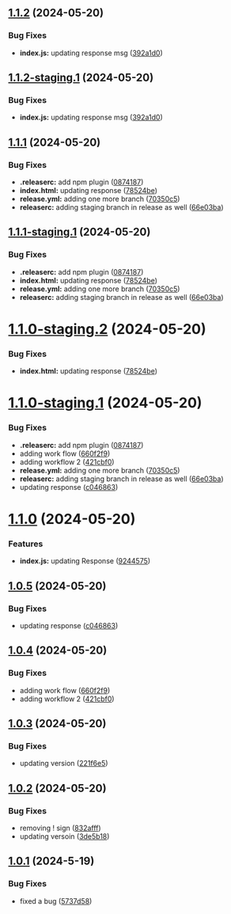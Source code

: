 ## [1.1.2](https://github.com/arslanfareed/Versioning/compare/v1.1.1...v1.1.2) (2024-05-20)


### Bug Fixes

* **index.js:** updating response msg ([392a1d0](https://github.com/arslanfareed/Versioning/commit/392a1d08e9ddfe1304f7b62d3d58c9e81dc0ce23))

## [1.1.2-staging.1](https://github.com/arslanfareed/Versioning/compare/v1.1.1...v1.1.2-staging.1) (2024-05-20)


### Bug Fixes

* **index.js:** updating response msg ([392a1d0](https://github.com/arslanfareed/Versioning/commit/392a1d08e9ddfe1304f7b62d3d58c9e81dc0ce23))

## [1.1.1](https://github.com/arslanfareed/Versioning/compare/v1.1.0...v1.1.1) (2024-05-20)


### Bug Fixes

* **.releaserc:** add npm plugin ([0874187](https://github.com/arslanfareed/Versioning/commit/0874187829cb18d8d9e3fb52e9cc9a4827d9c195))
* **index.html:** updating response ([78524be](https://github.com/arslanfareed/Versioning/commit/78524be2c13d5f72e1813e2ab176df8f1f317284))
* **release.yml:** adding one more branch ([70350c5](https://github.com/arslanfareed/Versioning/commit/70350c511ee9e6b0a88fd0f3490e89a16fb94837))
* **releaserc:** adding staging branch in release as well ([66e03ba](https://github.com/arslanfareed/Versioning/commit/66e03baaf80c220b8ee6797ae3d154a47acc7577))

## [1.1.1-staging.1](https://github.com/arslanfareed/Versioning/compare/v1.1.0...v1.1.1-staging.1) (2024-05-20)


### Bug Fixes

* **.releaserc:** add npm plugin ([0874187](https://github.com/arslanfareed/Versioning/commit/0874187829cb18d8d9e3fb52e9cc9a4827d9c195))
* **index.html:** updating response ([78524be](https://github.com/arslanfareed/Versioning/commit/78524be2c13d5f72e1813e2ab176df8f1f317284))
* **release.yml:** adding one more branch ([70350c5](https://github.com/arslanfareed/Versioning/commit/70350c511ee9e6b0a88fd0f3490e89a16fb94837))
* **releaserc:** adding staging branch in release as well ([66e03ba](https://github.com/arslanfareed/Versioning/commit/66e03baaf80c220b8ee6797ae3d154a47acc7577))

# [1.1.0-staging.2](https://github.com/arslanfareed/Versioning/compare/v1.1.0-staging.1...v1.1.0-staging.2) (2024-05-20)


### Bug Fixes

* **index.html:** updating response ([78524be](https://github.com/arslanfareed/Versioning/commit/78524be2c13d5f72e1813e2ab176df8f1f317284))

# [1.1.0-staging.1](https://github.com/arslanfareed/Versioning/compare/v1.0.3...v1.1.0-staging.1) (2024-05-20)


### Bug Fixes

* **.releaserc:** add npm plugin ([0874187](https://github.com/arslanfareed/Versioning/commit/0874187829cb18d8d9e3fb52e9cc9a4827d9c195))
* adding work flow ([660f2f9](https://github.com/arslanfareed/Versioning/commit/660f2f9155ca39dde01d3d8767b7a56f9c865866))
* adding workflow 2 ([421cbf0](https://github.com/arslanfareed/Versioning/commit/421cbf00a8cadaff4ac33e5917854b3f07421edd))
* **release.yml:** adding one more branch ([70350c5](https://github.com/arslanfareed/Versioning/commit/70350c511ee9e6b0a88fd0f3490e89a16fb94837))
* **releaserc:** adding staging branch in release as well ([66e03ba](https://github.com/arslanfareed/Versioning/commit/66e03baaf80c220b8ee6797ae3d154a47acc7577))
* updating response ([c046863](https://github.com/arslanfareed/Versioning/commit/c046863573deae6d21259900d38ee5e5671e8109))

# [1.1.0](https://github.com/arslanfareed/Versioning/compare/v1.0.5...v1.1.0) (2024-05-20)


### Features

* **index.js:** updating Response ([9244575](https://github.com/arslanfareed/Versioning/commit/924457597fdfb83e5f1a8a8489a1bc01183e19c0))

## [1.0.5](https://github.com/arslanfareed/Versioning/compare/v1.0.4...v1.0.5) (2024-05-20)


### Bug Fixes

* updating response ([c046863](https://github.com/arslanfareed/Versioning/commit/c046863573deae6d21259900d38ee5e5671e8109))

## [1.0.4](https://github.com/arslanfareed/Versioning/compare/v1.0.3...v1.0.4) (2024-05-20)


### Bug Fixes

* adding work flow ([660f2f9](https://github.com/arslanfareed/Versioning/commit/660f2f9155ca39dde01d3d8767b7a56f9c865866))
* adding workflow 2 ([421cbf0](https://github.com/arslanfareed/Versioning/commit/421cbf00a8cadaff4ac33e5917854b3f07421edd))

## [1.0.3](https://github.com/arslanfareed/Versioning/compare/v1.0.2...v1.0.3) (2024-05-20)


### Bug Fixes

* updating version ([221f6e5](https://github.com/arslanfareed/Versioning/commit/221f6e5fed78d0fff8f6fc2b120e85fb46b01ba1))

## [1.0.2](https://github.com/arslanfareed/Versioning/compare/v1.0.1...v1.0.2) (2024-05-20)


### Bug Fixes

* removing ! sign ([832afff](https://github.com/arslanfareed/Versioning/commit/832afff3fb76a2e492aec53e58372ba22ab8212b))
* updating versoin ([3de5b18](https://github.com/arslanfareed/Versioning/commit/3de5b18ffbd18dd2a02d7338997eb92507937e32))

## [1.0.1](https://github.com/arslanfareed/Versioning/compare/v1.0.0...v1.0.1) (2024-5-19)


### Bug Fixes

* fixed a bug ([5737d58](https://github.com/arslanfareed/Versioning/commit/5737d58516150004a2d91183dc16597618bea0f2))
